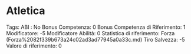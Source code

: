 # Atletica

Tags: ABI
: No
Bonus Competenza: 0
Bonus Competenza di Riferimento: 1
Modificatore: -5
Modificatore  Abilità: 0
Statistica di riferimento: Forza (Forza%2082f339b673a24c02ad3ad77945a0a33c.md)
Tiro Salvezza: -5
Valore di riferimento: 0